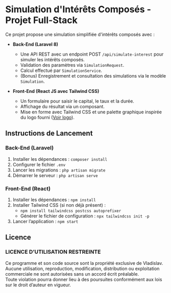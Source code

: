 # Simulation d'Intérêts Composés - Projet Full-Stack

Ce projet propose une simulation simplifiée d'intérêts composés avec :

- **Back-End (Laravel 8)**
  - Une API REST avec un endpoint POST `/api/simulate-interest` pour simuler les intérêts composés.
  - Validation des paramètres via `SimulationRequest`.
  - Calcul effectué par `SimulationService`.
  - (Bonus) Enregistrement et consultation des simulations via le modèle `Simulation`.

- **Front-End (React JS avec Tailwind CSS)**
  - Un formulaire pour saisir le capital, le taux et la durée.
  - Affichage du résultat via un composant.
  - Mise en forme avec Tailwind CSS et une palette graphique inspirée du logo fourni ([Voir logo](https://www.eor.fr/wp-content/uploads/2018/11/eor-symbole-100px.jpg)).

## Instructions de Lancement

### Back-End (Laravel)
1. Installer les dépendances : `composer install`
2. Configurer le fichier `.env`
3. Lancer les migrations : `php artisan migrate`
4. Démarrer le serveur : `php artisan serve`

### Front-End (React)
1. Installer les dépendances : `npm install`
2. Installer Tailwind CSS (si non déjà présent) :
   - `npm install tailwindcss postcss autoprefixer`
   - Générer le fichier de configuration : `npx tailwindcss init -p`
3. Lancer l’application : `npm start`

## Licence

### LICENCE D’UTILISATION RESTREINTE

Ce programme et son code source sont la propriété exclusive de Vladislav.  
Aucune utilisation, reproduction, modification, distribution ou exploitation commerciale ne sont autorisées sans un accord écrit préalable.  
Toute violation pourra donner lieu à des poursuites conformément aux lois sur le droit d’auteur en vigueur.
